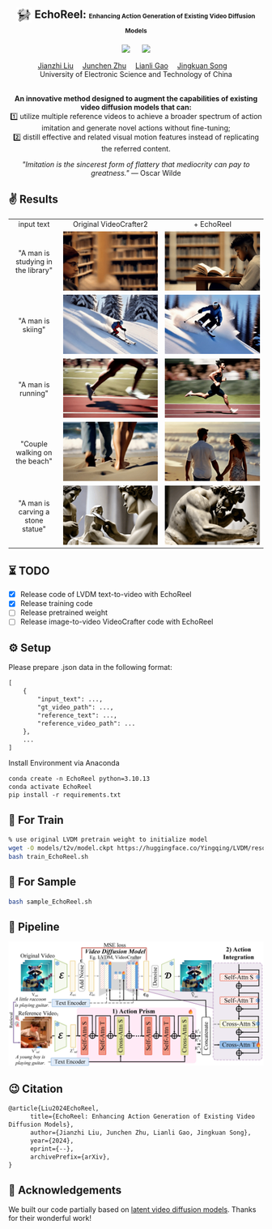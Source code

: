 <div align="center">

<h2> <img src="assets/favicon.ico" style="vertical-align: middle;" width="30" height="30"> EchoReel: <span style="font-size:12px">Enhancing Action Generation of Existing Video Diffusion Models </span> </h2>

<a href='https://arxiv.org/abs/2403.11535'><img src='https://img.shields.io/badge/ArXiv-2403.11535-red'></a> &nbsp;&nbsp;&nbsp;&nbsp;&nbsp;<a href='https://liujianzhi.github.io/EchoReel-demo/'><img src='https://img.shields.io/badge/Project-Page-Green'></a>


<div>
    <a href='https://github.com/liujianzhi' target='_blank'> Jianzhi Liu</a>&emsp;
    <a href='https://scholar.google.com/citations?user=J0qJuYAAAAAJ&hl=zh-CN' target='_blank'> Junchen Zhu</a>&emsp;
    <a href='https://scholar.google.com.au/citations?user=zsm2dpYAAAAJ&hl=en' target='_blank'> Lianli Gao</a>&emsp;
    <a href='https://scholar.google.com.au/citations?user=F5Zy9V4AAAAJ&hl=en' target='_blank'> Jingkuan Song</a>&emsp;
</div>
<div>
    University of Electronic Science and Technology of China
</div>
<br>


<b>An innovative method designed to augment the capabilities of existing video diffusion models that can:</b>  
1️⃣ utilize multiple reference videos to achieve a broader spectrum of action imitation and generate novel actions without fine-tuning;  
2️⃣ distill effective and related visual motion features instead of replicating the referred content.


<div align="left">



<div style="text-align: center;">
  <i>"Imitation is the sincerest form of flattery that mediocrity can pay to greatness."</i> — Oscar Wilde 
</div>


## ✌️ Results
<table class="center">
  <tr>
  <td style="text-align:center;" width="20%">input text</td>
  <td style="text-align:center;" width="40%">Original VideoCrafter2</td>
  <td style="text-align:center;" width="40%">+ EchoReel</td>
  <tr>
  <td style="text-align:center;">"A man is studying in the library"</td>
  <td><img src=assets/1.gif></td>
  <td><img src=assets/2.gif></td>
  <tr>
  <td style="text-align:center;">"A man is skiing"</td>
  <td><img src=assets/3.gif></td>
  <td><img src=assets/4.gif></td>
  <tr>
  <td style="text-align:center;">"A man is running"</td>
  <td><img src=assets/5.gif></td>
  <td><img src=assets/6.gif></td>
  <tr>
  <td style="text-align:center;">"Couple walking on the beach"</td>
  <td><img src=assets/7.gif></td>
  <td><img src=assets/8.gif></td>
  <tr>
  <td style="text-align:center;">"A man is carving a stone statue"</td>
  <td><img src=assets/9.gif></td>
  <td><img src=assets/10.gif></td>
</tr>
</table > 

## ⏳ TODO
- [x] Release code of LVDM text-to-video with EchoReel
- [x] Release training code
- [ ] Release pretrained weight
- [ ] Release image-to-video VideoCrafter code with EchoReel

## ⚙️ Setup

Please prepare .json data in the following format:

```
[
	{
		"input_text": ...,
		"gt_video_path": ...,
		"reference_text": ...,
		"reference_video_path": ...
	},
    ...
]
```

Install Environment via Anaconda
```
conda create -n EchoReel python=3.10.13
conda activate EchoReel
pip install -r requirements.txt
```

## 💫 For Train

```bash
% use original LVDM pretrain weight to initialize model
wget -O models/t2v/model.ckpt https://huggingface.co/Yingqing/LVDM/resolve/main/lvdm_short/t2v.ckpt
bash train_EchoReel.sh
```

## 💫 For Sample

```bash
bash sample_EchoReel.sh
```

## 🔮 Pipeline
<p align="center">
    <img src=assets/overview.jpg />
</p>

## 😉 Citation

```
@article{Liu2024EchoReel,
      title={EchoReel: Enhancing Action Generation of Existing Video Diffusion Models}, 
      author={Jianzhi Liu, Junchen Zhu, Lianli Gao, Jingkuan Song},
      year={2024},
      eprint={--},
      archivePrefix={arXiv},
}
```

## 🤗 Acknowledgements

We built our code partially based on [latent video diffusion models](https://github.com/CompVis/latent-diffusion). Thanks for their wonderful work!